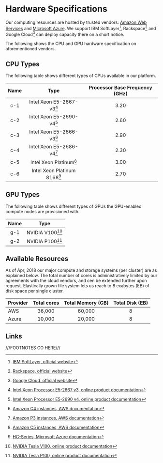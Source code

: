 # Hardware Specifications

Our computing resources are hosted by trusted vendors: [Amazon Web Services](aws.md) and [Microsoft Azure](azure.md). 
We support IBM SoftLayer[^1], Rackspace[^2] and Google Cloud[^3] can deploy capacity there on a short notice.

The following shows the CPU and GPU hardware specification on aforementioned vendors.

## CPU Types

The following table shows different types of CPUs available in our platform.

| Name  | Type                          | Processor Base Frequency (GHz) |
| :---: | :---:                         | :---:                          |
| c-1   | Intel Xeon E5-2667-v3[^4]     | 3.20                           |
| c-2   | Intel Xeon E5-2690-v4[^5]     | 2.60                           |
| c-3   | Intel Xeon E5-2666-v3[^6]     | 2.90                           |
| c-4   | Intel Xeon E5-2686-v4[^7]     | 2.30                           |
| c-5   | Intel Xeon Platinum[^6a]      | 3.00                           |
| c-6   | Intel Xeon Platinum 8168[^8]  | 2.70                           |

## GPU Types

The following table shows different types of GPUs the GPU-enabled compute nodes are provisioned with.

| Name  | Type            |
| :---: | :---:           |
| g-1   | NVIDIA V100[^9] |
| g-2   | NVIDIA P100[^10] |


## Available Resources

As of Apr, 2018 our major compute and storage systems (per cluster) are as explained below. The total number of cores is administratively limited by our agreements with the cloud vendors, and cen be extended further upon request. Elastically grown file system lets us reach to 8 exabytes (EB) of disk space per single cluster.

| Provider   | Total cores | Total Memory (GB) | Total Disk (EB) |
| :--------- | :--------:  | :---------------: | :-------------: |
| AWS        | 36,000      | 60,000            | 8               |
| Azure      | 10,000      | 20,000            | 8               |

## Links

[^1]: [IBM SoftLayer, official website](http://www.softlayer.com)

[^2]: [Rackspace, official website](http://www.rackspace.com)

[^3]: [Google Cloud, official website](https://cloud.google.com)

[^4]: [Intel Xeon Processor E5-2667 v3, online product documentation](https://ark.intel.com/products/83361/Intel-Xeon-Processor-E5-2667-v3-20M-Cache-3-20-GHz-)

[^5]: [Intel Xeon Processor E5-2690 v4, online product documentation](https://ark.intel.com/products/91770/Intel-Xeon-Processor-E5-2690-v4-35M-Cache-2-60-GHz-)

[^6]: [Amazon C4 instances, AWS documentation](https://aws.amazon.com/ec2/instance-types/)

[^6a]: [Amazon C5 instances, AWS documentation](https://aws.amazon.com/ec2/instance-types/)

[^7]: [Amazon P3 instances, AWS documentation](https://aws.amazon.com/ec2/instance-types/)

[^8]: [HC-Series, Microsoft Azure documentation](https://docs.microsoft.com/en-us/azure/virtual-machines/hc-series)

[^9]: [NVIDIA Tesla V100, online product documentation](https://www.nvidia.com/en-us/data-center/tesla-v100/)

[^10]: [NVIDIA Tesla P100, online product documentation](https://www.nvidia.com/en-us/data-center/tesla-p100/)

///FOOTNOTES GO HERE///
